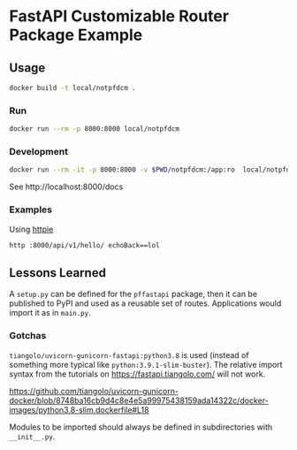 # FastAPI Customizable Router Package Example

## Usage

```bash
docker build -t local/notpfdcm .
```

### Run

```bash
docker run --rm -p 8000:8000 local/notpfdcm
```

### Development

```bash
docker run --rm -it -p 8000:8000 -v $PWD/notpfdcm:/app:ro  local/notpfdcm /start-reload.sh
```

See http://localhost:8000/docs

### Examples

Using [httpie](https://httpie.org/)

```bash
http :8000/api/v1/hello/ echoBack==lol
```

## Lessons Learned

A `setup.py` can be defined for the `pffastapi` package, then it can be published
to PyPI and used as a reusable set of routes.
Applications would import it as in `main.py`.

### Gotchas

`tiangolo/uvicorn-gunicorn-fastapi:python3.8` is used 
(instead of something more typical like `python:3.9.1-slim-buster`).
The relative import syntax from the tutorials on https://fastapi.tiangolo.com/
will not work.

https://github.com/tiangolo/uvicorn-gunicorn-docker/blob/8748ba16cb9d4c8e4e5a99975438159ada14322c/docker-images/python3.8-slim.dockerfile#L18

Modules to be imported should always be defined in subdirectories with `__init__.py`.
